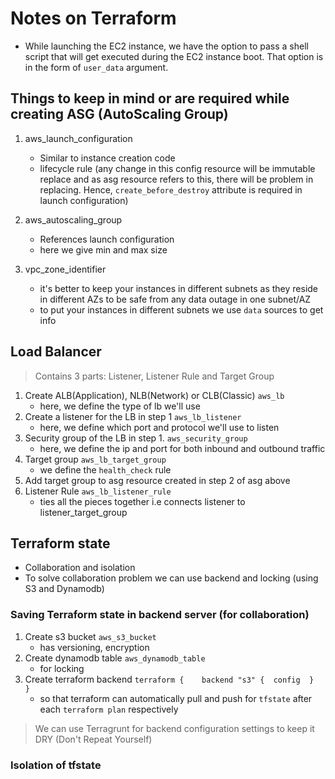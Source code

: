 # Notes on Terraform

- While launching the EC2 instance, we have the option to pass a shell script that will get executed during the EC2 instance boot. That option is in the form of `user_data` argument.

## Things to keep in mind or are required while creating ASG (AutoScaling Group)

1. aws_launch_configuration
    - Similar to instance creation code
    - lifecycle rule (any change in this config resource will be immutable replace and as asg resource refers to this, there will be problem in replacing. Hence, `create_before_destroy` attribute is required in launch configuration)

2. aws_autoscaling_group
    - References launch configuration
    - here we give min and max size

3. vpc_zone_identifier
    - it's better to keep your instances in different subnets as they reside in different AZs to be safe from any data outage in one subnet/AZ
    - to put your instances in different subnets we use `data` sources to get info

## Load Balancer

> Contains 3 parts: Listener, Listener Rule and Target Group

1. Create ALB(Application), NLB(Network) or CLB(Classic) 
`aws_lb`
    - here, we define the type of lb we'll use
2. Create a listener for the LB in step 1
`aws_lb_listener`
    - here, we define which port and protocol we'll use to listen
3. Security group of the LB in step 1.
`aws_security_group`
    - here, we define the ip and port for both inbound and outbound traffic
4. Target group
`aws_lb_target_group`
    - we define the `health_check` rule
5. Add target group to asg resource created in step 2 of asg above
6. Listener Rule
`aws_lb_listener_rule`
    - ties all the pieces together i.e connects listener to listener_target_group

## Terraform state

- Collaboration and isolation
- To solve collaboration problem we can use backend and locking (using S3 and Dynamodb)

### Saving Terraform state in backend server (for collaboration)

1. Create s3 bucket
`aws_s3_bucket`
    - has versioning, encryption
2. Create dynamodb table
`aws_dynamodb_table`
    - for locking
3. Create terraform backend
`terraform {    backend "s3" {  config  }   }`
    - so that terraform can automatically pull and push for `tfstate` after each `terraform plan` respectively

> We can use Terragrunt for backend configuration settings to keep it DRY (Don't Repeat Yourself)

### Isolation of tfstate
